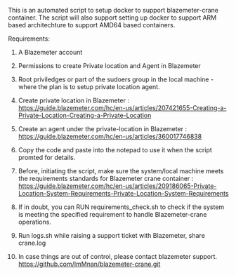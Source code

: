 This is an automated script to setup docker to support blazemeter-crane container. The script will also support setting up docker to support ARM based architechture to support AMD64 based containers. 

Requirements:
1. A Blazemeter account
2. Permissions to create Private location and Agent in Blazemeter
3. Root priviledges or part of the sudoers group in the local machine - where the plan is to setup private location agent.
4. Create private location in Blazemeter : https://guide.blazemeter.com/hc/en-us/articles/207421655-Creating-a-Private-Location-Creating-a-Private-Location
5. Create an agent under the private-location in Blazemeter : https://guide.blazemeter.com/hc/en-us/articles/360017746838
6. Copy the code and paste into the notepad to use it when the script promted for details. 
7. Before, initiating the script, make sure the system/local machine meets the requirements standards for Blazemeter crane container : https://guide.blazemeter.com/hc/en-us/articles/209186065-Private-Location-System-Requirements-Private-Location-System-Requirements
8. If in doubt, you can RUN requirements_check.sh to check if the system is meeting the specified requirement to handle Blazemeter-crane operations.
9. Run logs.sh while raising a support ticket with Blazemeter, share crane.log

10. In case things are out of control, please contact blazemeter support.
https://github.com/ImMnan/blazemeter-crane.git